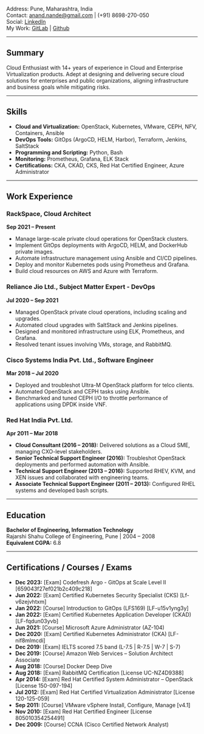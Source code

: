 Address: Pune, Maharashtra, India  
Contact: [anand.nande@gmail.com](mailto:anand.nande@gmail.com) | (+91) 8698-270-050  
Social: [LinkedIn](https://linkedin.com/in/anandnande)  
My Work: [GitLab](https://gitlab.com/anande1) | [Github](https://github.com/anande) 

---

## Summary  
Cloud Enthusiast with 14+ years of experience in Cloud and Enterprise Virtualization products. Adept at designing and delivering secure cloud solutions for enterprises and public organizations, aligning infrastructure and business goals while mitigating risks.  

---

## Skills  
- **Cloud and Virtualization:** OpenStack, Kubernetes, VMware, CEPH, NFV, Containers, Ansible  
- **DevOps Tools:** GitOps (ArgoCD, HELM, Harbor), Terraform, Jenkins, SaltStack  
- **Programming and Scripting:** Python, Bash  
- **Monitoring:** Prometheus, Grafana, ELK Stack  
- **Certifications:** CKA, CKAD, CKS, Red Hat Certified Engineer, Azure Administrator  

---

## Work Experience  

### RackSpace, Cloud Architect  
**Sep 2021 – Present**  
- Manage large-scale private cloud operations for OpenStack clusters.  
- Implement GitOps deployments with ArgoCD, HELM, and DockerHub private images.  
- Automate infrastructure management using Ansible and CI/CD pipelines.  
- Deploy and monitor Kubernetes pods using Prometheus and Grafana.  
- Build cloud resources on AWS and Azure with Terraform.  

### Reliance Jio Ltd., Subject Matter Expert - DevOps  
**Jul 2020 – Sep 2021**  
- Managed OpenStack private cloud operations, including scaling and upgrades.  
- Automated cloud upgrades with SaltStack and Jenkins pipelines.  
- Designed and monitored infrastructure using ELK, Prometheus, and Grafana.  
- Resolved tenant issues involving VMs, storage, and RabbitMQ.  

### Cisco Systems India Pvt. Ltd., Software Engineer  
**Mar 2018 – Jul 2020**  
- Deployed and troubleshot Ultra-M OpenStack platform for telco clients.  
- Automated OpenStack and CEPH tasks using Ansible.  
- Benchmarked and tuned CEPH I/O to throttle performance of applications using DPDK inside VNF.  

### Red Hat India Pvt. Ltd.  
**Apr 2011 – Mar 2018**  
- **Cloud Consultant (2016 – 2018):** Delivered solutions as a Cloud SME, managing CXO-level stakeholders.  
- **Senior Technical Support Engineer (2016):** Troubleshot OpenStack deployments and performed automation with Ansible.  
- **Technical Support Engineer (2013 – 2016):** Supported RHEV, KVM, and XEN issues and collaborated with engineering teams.  
- **Associate Technical Support Engineer (2011 – 2013):** Configured RHEL systems and developed bash scripts.  

---

## Education  
  **Bachelor of Engineering, Information Technology**  
  Rajarshi Shahu College of Engineering, Pune | 2004 – 2008  
  **Equivalent CGPA:** 6.8  

---

## Certifications / Courses / Exams  
- **Dec 2023:** [Exam] Codefresh Argo - GitOps at Scale Level II [659043f27ef021b2c409c218]  
- **Jun 2022:** [Exam] Certified Kubernetes Security Specialist (CKS) [Lf-v6zejvhtxm]  
- **Jan 2022:** [Course] Introduction to GitOps (LFS169) [LF-u15v1yng3y]  
- **Jan 2022:** [Exam] Certified Kubernetes Application Developer (CKAD) [LF-fqdun03yvb]  
- **Jun 2021:** [Course] Microsoft Azure Administrator (AZ-104)  
- **Dec 2020:** [Exam] Certified Kubernetes Administrator (CKA) [LF-nif8mlmcdi]  
- **Dec 2019:** [Exam] IELTS scored 7.5 band (L-7.5 | R-7.5 | W-7 | S-7)  
- **Dec 2019:** [Course] Amazon Web Services – Solution Architect Associate  
- **Aug 2018:** [Course] Docker Deep Dive  
- **Aug 2018:** [Exam] RabbitMQ Certification [License UC-NZ4D9388]  
- **Apr 2014:** [Exam] Red Hat Certified System Administrator – OpenStack [License 150-097-194]  
- **Jul 2012:** [Exam] Red Hat Certified Virtualization Administrator [License 120-125-059]  
- **Sep 2011:** [Course] VMware vSphere Install, Configure, Manage [v4.1]  
- **Nov 2010:** [Exam] Red Hat Certified Engineer [License 805010354254491]  
- **Dec 2009:** [Course] CCNA (Cisco Certified Network Analyst)  
